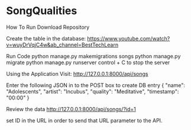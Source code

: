 # SongQualities

How To Run
Download Repository

Create the table in the database: https://www.youtube.com/watch?v=wuyDrVqjC4w&ab_channel=BestTechLearn

Run Code
python manage.py makemigrations songs
python manage.py migrate 
python manage.py runserver
control + C to stop the server

Using the Application
Visit: http://127.0.0.1:8000/api/songs

Enter the following JSON in to the POST box to create DB entry
{
    "name": "Adolescents",
    "artist": "Incubus",
    "quality": "Meditative",
    "timestamp": "00:00"
}    

Review the data
http://127.0.0.1:8000/api/songs/?id=1

set ID in the URL in order to send that URL parameter to the API.
